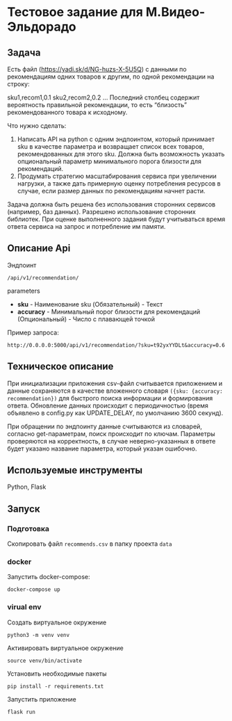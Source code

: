 # Тестовое задание для М.Видео-Эльдорадо

## Задача

Есть файл (https://yadi.sk/d/NG-huzs-X-5U5Q) с данными по рекомендациям одних товаров к другим, по одной рекомендации на строку:

sku1,recom1,0.1
sku2,recom2,0.2
…
Последний столбец содержит вероятность правильной рекомендации, то есть “близость” рекомендованного товара к исходному.

Что нужно сделать:

1. Написать API на python с одним эндпоинтом, который принимает sku в качестве параметра и возвращает список всех товаров, рекомендованных для этого sku. Должна быть возможность указать опциональный параметр минимального порога близости для рекомендаций.
2. Продумать стратегию масштабирования сервиса при увеличении нагрузки, а также дать примерную оценку потребления ресурсов в случае, если размер данных по рекомендациям начнет расти.

Задача должна быть решена без использования сторонних сервисов (например, баз данных). Разрешено использование сторонних библиотек. При оценке выполненного задания будут учитываться время ответа сервиса на запрос и потребление им памяти.

## Описание Api

Эндпоинт

```
/api/v1/recommendation/
```

parameters

- **sku** - Наименование sku (Обязательный) - Текст
- **accuracy** - Минимальный порог близости для рекомендаций (Опциональный) - Число с плавающей точкой

Пример запроса:

```
http://0.0.0.0:5000/api/v1/recommendation/?sku=t92yxYYDLt&accuracy=0.6
```

## Техническое описание

При инициализации приложения csv-файл считывается приложением и данные сохраняются в качестве вложенного словаря `({sku: {accuracy: recommendation})` для быстрого поиска информации и формирования ответа. Обновление данных происходит с периодичностью (время объявлено в config.py как UPDATE_DELAY, по умолчанию 3600 секунд).

При обращении по эндпоинту данные считываются из словарей, согласно get-параметрам, поиск происходит по ключам. Параметры проверяются на корректность, в случае неверно-указанных в ответе будет указано название параметра, который указан ошибочно.

## Используемые инструменты

Python, Flask

## Запуск

### Подготовка

Скопировать файл `recommends.csv` в папку проекта `data`

### docker

Запустить docker-compose:

```
docker-compose up
```

### virual env

Создать виртуальное окружение

```
python3 -m venv venv
```

Активировать виртуальное окружение

```
source venv/bin/activate
```

Установить необходимые пакеты

```
pip install -r requirements.txt
```

Запустить приложение

```
flask run
```
